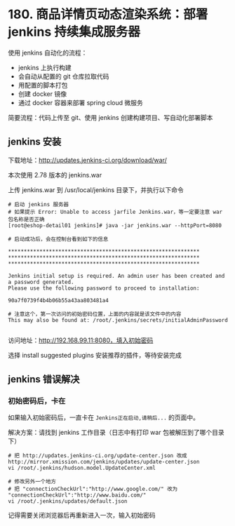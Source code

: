 # 180. 商品详情页动态渲染系统：部署 jenkins 持续集成服务器
使用 jenkins 自动化的流程：

- jenkins 上执行构建
- 会自动从配置的 git 仓库拉取代码
- 用配置的脚本打包
- 创建 docker 镜像
- 通过 docker 容器来部署 spring cloud 微服务

简要流程：代码上传至 git、使用 jenkins 创建构建项目、写自动化部署脚本

## jenkins 安装

下载地址：http://updates.jenkins-ci.org/download/war/

本次使用 2.78 版本的 jenkins.war

上传 jenkins.war 到 /usr/local/jenkins 目录下，并执行以下命令

```
# 启动 jenkins 服务器
# 如果提示 Error: Unable to access jarfile Jenkins.war，等一定要注意 war 包名称是否正确
[root@eshop-detail01 jenkins]# java -jar jenkins.war --httpPort=8080

# 启动成功后，会在控制台看到如下的信息

*************************************************************
*************************************************************
*************************************************************

Jenkins initial setup is required. An admin user has been created and a password generated.
Please use the following password to proceed to installation:

90a7f0739f4b4b06b55a43aa803481a4

# 注意这个，第一次访问的初始密码位置，上面的内容就是该文件中的内容
This may also be found at: /root/.jenkins/secrets/initialAdminPassword


```

访问地址：http://192.168.99.11:8080，填入初始密码

选择 install suggested plugins 安装推荐的插件，等待安装完成



## jenkins 错误解决

### 初始密码后，卡在

如果输入初始密码后，一直卡在 `Jenkins正在启动,请稍后...` 的页面中。

解决方案：请找到 jenkins 工作目录（日志中有打印 war 包被解压到了哪个目录下）

```
# 把 http://updates.jenkins-ci.org/update-center.json 改成 http://mirror.xmission.com/jenkins/updates/update-center.json
vi /root/.jenkins/hudson.model.UpdateCenter.xml

# 修改另外一个地方
# 把 "connectionCheckUrl":"http://www.google.com/" 改为  "connectionCheckUrl":"http://www.baidu.com/"
vi /root/.jenkins/updates/default.json
```

记得需要关闭浏览器后再重新进入一次，输入初始密码
